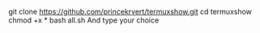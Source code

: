 git clone https://github.com/princekrvert/termuxshow.git
cd termuxshow
chmod +x *
bash all.sh
And type your choice 
